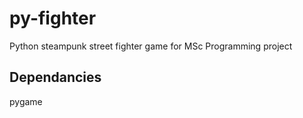# py-fighter
Python steampunk street fighter game for MSc Programming project


## Dependancies
pygame